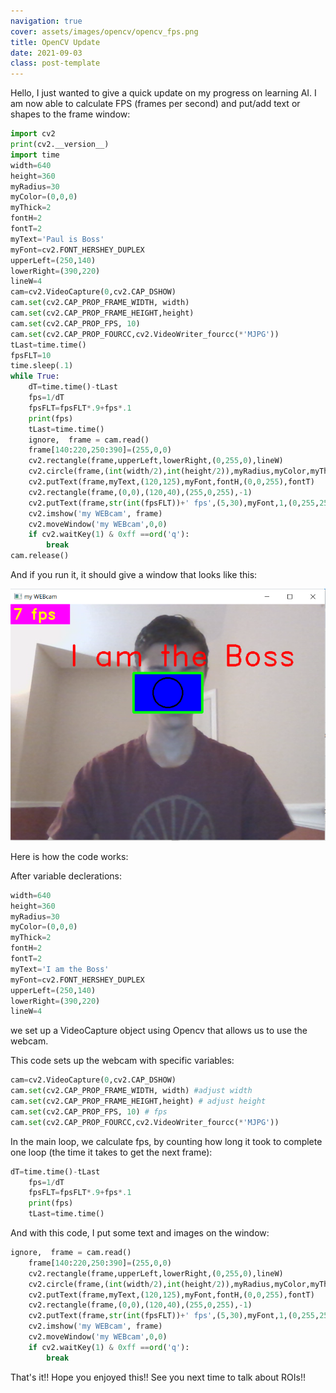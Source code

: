 ```yaml
---
navigation: true
cover: assets/images/opencv/opencv_fps.png
title: OpenCV Update
date: 2021-09-03
class: post-template
---
```


Hello, I just wanted to give a quick update on my progress on learning AI.
I am now able to calculate FPS (frames per second) and put/add text or shapes to the frame window:




```python
import cv2
print(cv2.__version__)
import time
width=640
height=360
myRadius=30
myColor=(0,0,0)
myThick=2
fontH=2
fontT=2
myText='Paul is Boss'
myFont=cv2.FONT_HERSHEY_DUPLEX
upperLeft=(250,140)
lowerRight=(390,220)
lineW=4
cam=cv2.VideoCapture(0,cv2.CAP_DSHOW)
cam.set(cv2.CAP_PROP_FRAME_WIDTH, width)
cam.set(cv2.CAP_PROP_FRAME_HEIGHT,height)
cam.set(cv2.CAP_PROP_FPS, 10)
cam.set(cv2.CAP_PROP_FOURCC,cv2.VideoWriter_fourcc(*'MJPG'))
tLast=time.time()
fpsFLT=10
time.sleep(.1)
while True:
    dT=time.time()-tLast
    fps=1/dT
    fpsFLT=fpsFLT*.9+fps*.1
    print(fps)
    tLast=time.time()
    ignore,  frame = cam.read()
    frame[140:220,250:390]=(255,0,0)
    cv2.rectangle(frame,upperLeft,lowerRight,(0,255,0),lineW)
    cv2.circle(frame,(int(width/2),int(height/2)),myRadius,myColor,myThick)
    cv2.putText(frame,myText,(120,125),myFont,fontH,(0,0,255),fontT)
    cv2.rectangle(frame,(0,0),(120,40),(255,0,255),-1)
    cv2.putText(frame,str(int(fpsFLT))+' fps',(5,30),myFont,1,(0,255,255),2)
    cv2.imshow('my WEBcam', frame)
    cv2.moveWindow('my WEBcam',0,0)
    if cv2.waitKey(1) & 0xff ==ord('q'):
        break
cam.release()
```

And if you run it, it should give a window that looks like this:

![i](assets/images/opencv/opencv_fps.png)

Here is how the code works:

After variable declerations:
```python
width=640
height=360
myRadius=30
myColor=(0,0,0)
myThick=2
fontH=2
fontT=2
myText='I am the Boss'
myFont=cv2.FONT_HERSHEY_DUPLEX
upperLeft=(250,140)
lowerRight=(390,220)
lineW=4
```
 we set up a VideoCapture object using Opencv that allows us to use the webcam.

 This code sets up the webcam with specific variables:
 ```python
cam=cv2.VideoCapture(0,cv2.CAP_DSHOW)
cam.set(cv2.CAP_PROP_FRAME_WIDTH, width) #adjust width
cam.set(cv2.CAP_PROP_FRAME_HEIGHT,height) # adjust height
cam.set(cv2.CAP_PROP_FPS, 10) # fps
cam.set(cv2.CAP_PROP_FOURCC,cv2.VideoWriter_fourcc(*'MJPG'))
```

In the main loop, we calculate fps, by counting how long it took to complete one loop (the time it takes to get the next frame):
```python
dT=time.time()-tLast
    fps=1/dT
    fpsFLT=fpsFLT*.9+fps*.1
    print(fps)
    tLast=time.time()
```
And with this code, I put some text and images on the window:
```python
ignore,  frame = cam.read()
    frame[140:220,250:390]=(255,0,0)
    cv2.rectangle(frame,upperLeft,lowerRight,(0,255,0),lineW)
    cv2.circle(frame,(int(width/2),int(height/2)),myRadius,myColor,myThick)
    cv2.putText(frame,myText,(120,125),myFont,fontH,(0,0,255),fontT)
    cv2.rectangle(frame,(0,0),(120,40),(255,0,255),-1)
    cv2.putText(frame,str(int(fpsFLT))+' fps',(5,30),myFont,1,(0,255,255),2)
    cv2.imshow('my WEBcam', frame)
    cv2.moveWindow('my WEBcam',0,0)
    if cv2.waitKey(1) & 0xff ==ord('q'):
        break
```

That's it!! Hope you enjoyed this!! See you next time to talk about ROIs!!
